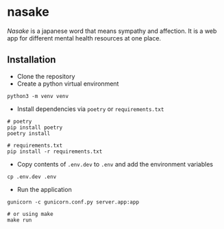 # nasake
*Nasake* is a japanese word that means sympathy and affection. It is a web app for different mental health resources at one place.

## Installation
- Clone the repository
- Create a python virtual environment
```shell
python3 -m venv venv
```
- Install dependencies via `poetry` or `requirements.txt`
```shell
# poetry
pip install poetry
poetry install

# requirements.txt
pip install -r requirements.txt
```
- Copy contents of `.env.dev` to `.env` and add the environment variables
```shell
cp .env.dev .env
```
- Run the application
```shell
gunicorn -c gunicorn.conf.py server.app:app

# or using make
make run
```